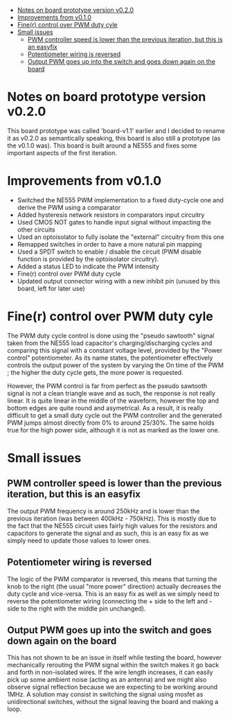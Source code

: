 - [Notes on board prototype version v0.2.0](#notes-on-board-prototype-version-v020)
- [Improvements from v0.1.0](#improvements-from-v010)
- [Fine(r) control over PWM duty cyle](#finer-control-over-pwm-duty-cyle)
- [Small issues](#small-issues)
  - [PWM controller speed is lower than the previous iteration, but this is an easyfix](#pwm-controller-speed-is-lower-than-the-previous-iteration-but-this-is-an-easyfix)
  - [Potentiometer wiring is reversed](#potentiometer-wiring-is-reversed)
  - [Output PWM goes up into the switch and goes down again on the board](#output-pwm-goes-up-into-the-switch-and-goes-down-again-on-the-board)

# Notes on board prototype version v0.2.0
This board prototype was called 'board-v1.1' earlier and I decided to rename it as v0.2.0 as semantically speaking, this board is also still a prototype (as the v0.1.0 was).
This board is built around a NE555 and fixes some important aspects of the first iteration.

# Improvements from v0.1.0
* Switched the NE555 PWM implementation to a fixed duty-cycle one and derive the PWM using a comparator
* Added hysteresis network resistors in comparators input circuitry
* Used CMOS NOT gates to handle input signal without impacting the other circuits
* Used an optoisolator to fully isolate the "external" circuitry from this one
* Remapped switches in order to have a more natural pin mapping
* Used a SPDT switch to enable / disable the circuit (PWM disable function is provided by the optoisolator circuitry).
* Added a status LED to indicate the PWM intensity
* Fine(r) control over PWM duty cycle
* Updated output connector wiring with a new inhibit pin (unused by this board, left for later use)


# Fine(r) control over PWM duty cyle
The PWM duty cycle control is done using the "pseudo sawtooth" signal taken from the NE555 load capacitor's charging/discharging cycles and comparing this signal with a constant voltage level, provided by the "Power control" potentiometer.
As its name states, the potentiometer effectively controls the output power of the system by varying the On time of the PWM ; the higher the duty cycle gets, the more power is requested.

However, the PWM control is far from perfect as the pseudo sawtooth signal is not a clean triangle wave and as such, the response is not really linear.
It is quite linear in the middle of the waveform, however the top and bottom edges are quite round and asymetrical.
As a result, it is really difficult to get a small duty cycle out the PWM controller and the generated PWM jumps almost directly from 0% to around 25/30%.
The same holds true for the high power side, although it is not as marked as the lower one.

# Small issues
## PWM controller speed is lower than the previous iteration, but this is an easyfix
The output PWM frequency is around 250kHz and is lower than the previous iteration (was between 400kHz - 750kHz).
This is mostly due to the fact that the NE555 circuit uses fairly high values for the resistors and capacitors to generate the signal and as such, this is an easy fix as we simply need to update those values to lower ones.

## Potentiometer wiring is reversed
The logic of the PWM comparator is reversed, this means that turning the knob to the right (the usual "more power" direction) actually decreases the duty cycle and vice-versa. This is an easy fix as well as we simply need to reverse the potentiometer wiring (connecting the + side to the left and - side to the right with the middle pin unchanged).

## Output PWM goes up into the switch and goes down again on the board
This has not shown to be an issue in itself while testing the board, however mechanically rerouting the PWM signal within the switch makes it go back and forth in non-isolated wires. If the wire length increases, it can easily pick up some ambient noise (acting as an antenna) and we might also observe signal reflection because we are expecting to be working around 1MHz.
A solution may consist in switching the signal using mosfet as unidirectional switches, without the signal leaving the board and making a loop.